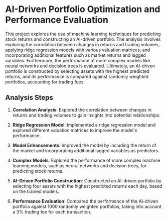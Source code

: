 # AI-Driven Portfolio Optimization and Performance Evaluation

This project explores the use of machine learning techniques for predicting stock returns and constructing an AI-driven portfolio. The analysis involves exploring the correlation between changes in returns and trading volumes, applying ridge regression models with various valuation matrices, and incorporating additional features such as market returns and lagged variables. Furthermore, the performance of more complex models like neural networks and decision trees is evaluated. Ultimately, an AI-driven portfolio is constructed by selecting assets with the highest predicted returns, and its performance is compared against randomly weighted portfolios, accounting for trading fees.

## Analysis Steps

1. **Correlation Analysis**: Explored the correlation between changes in returns and trading volumes to gain insights into potential relationships.

2. **Ridge Regression Model**: Implemented a ridge regression model and explored different valuation matrices to improve the model's performance.

3. **Model Enhancements**: Improved the model by including the return of the market and incorporating additional lagged variables as predictors.

4. **Complex Models**: Explored the performance of more complex machine learning models, such as neural networks and decision trees, for predicting stock returns.

5. **AI-Driven Portfolio Construction**: Constructed an AI-driven portfolio by selecting four assets with the highest predicted returns each day, based on the trained models.

6. **Performance Evaluation**: Compared the performance of the AI-driven portfolio against 1000 randomly weighted portfolios, taking into account a 3% trading fee for each transaction.


